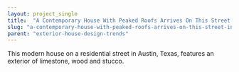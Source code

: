 ```yaml
---
layout: project_single
title:  "A Contemporary House With Peaked Roofs Arrives On This Street In Austin, Texas"
slug: "a-contemporary-house-with-peaked-roofs-arrives-on-this-street-in-austin-texas"
parent: "exterior-house-design-trends"
---
```

This modern house on a residential street in Austin, Texas, features an exterior of limestone, wood and stucco.